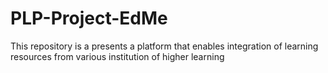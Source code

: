 # PLP-Project-EdMe
This repository is a presents a platform that enables integration of learning resources from various institution of higher learning
